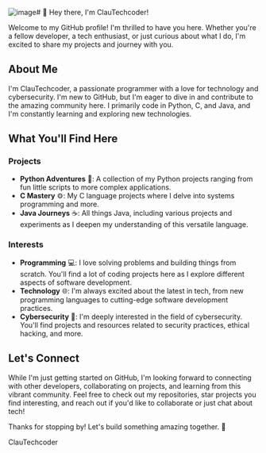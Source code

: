 ![image](https://github.com/ClauTechCoder/ClauTechCoder/assets/175111286/be5a8a0e-6d2e-42b7-ada8-f59488821da2)# 👋 Hey there, I'm ClauTechcoder!

Welcome to my GitHub profile! I'm thrilled to have you here. Whether you're a fellow developer, a tech enthusiast, or just curious about what I do, I'm excited to share my projects and journey with you.

## About Me

I'm ClauTechcoder, a passionate programmer with a love for technology and cybersecurity. I'm new to GitHub, but I'm eager to dive in and contribute to the amazing community here. I primarily code in Python, C, and Java, and I'm constantly learning and exploring new technologies.

## What You'll Find Here

### Projects
- **Python Adventures** 🐍: A collection of my Python projects ranging from fun little scripts to more complex applications.
- **C Mastery** ⚙️: My C language projects where I delve into systems programming and more.
- **Java Journeys** ☕: All things Java, including various projects and experiments as I deepen my understanding of this versatile language.

### Interests
- **Programming** 💻: I love solving problems and building things from scratch. You'll find a lot of coding projects here as I explore different aspects of software development.
- **Technology** 🌐: I'm always excited about the latest in tech, from new programming languages to cutting-edge software development practices.
- **Cybersecurity** 🔐: I'm deeply interested in the field of cybersecurity. You'll find projects and resources related to security practices, ethical hacking, and more.

## Let's Connect
While I'm just getting started on GitHub, I'm looking forward to connecting with other developers, collaborating on projects, and learning from this vibrant community. Feel free to check out my repositories, star projects you find interesting, and reach out if you'd like to collaborate or just chat about tech!

Thanks for stopping by! Let's build something amazing together. 🚀

ClauTechcoder
